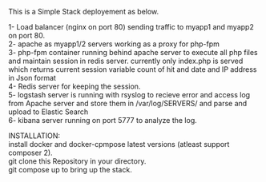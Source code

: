 This is a Simple Stack deployement as below.  

1- Load balancer (nginx on port 80) sending traffic to myapp1 and myapp2 on port 80.  
2- apache as myapp1/2 servers working as a proxy for php-fpm  
3- php-fpm container running behind apache server to execute all php files and maintain session in redis server. currently only index.php is served which returns current session variable count of hit and date and IP address in Json format  
4- Redis server for keeping the session.  
5- logstash server is running with rsyslog to recieve error and access log from Apache server and store them in /var/log/SERVERS/ and parse and upload to Elastic Search  
6- kibana server running on port 5777 to analyze the log.  
  
INSTALLATION:  
install docker and docker-cpmpose latest versions (atleast support composer 2).  
git clone this Repository in your directory.  
git compose up    to bring up the stack.  
